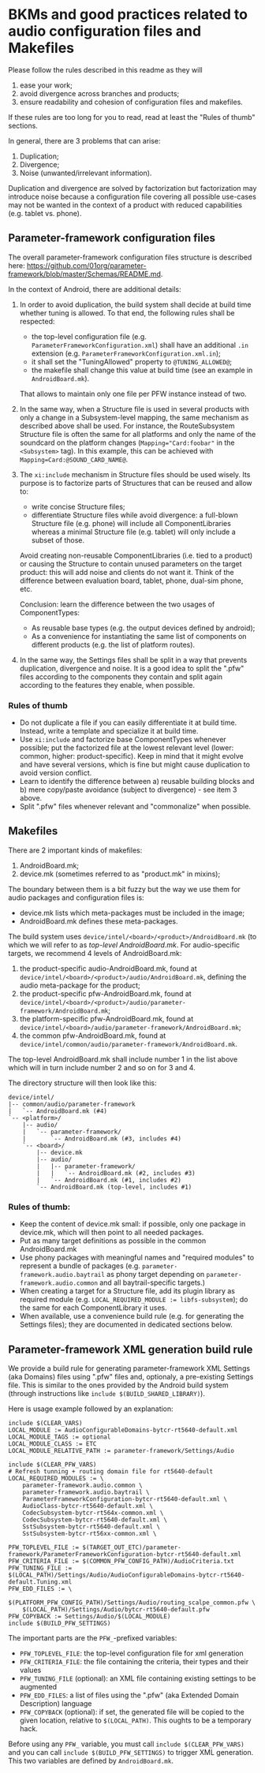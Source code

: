 # BKMs and good practices related to audio configuration files and Makefiles

Please follow the rules described in this readme as they will

1. ease your work;
2. avoid divergence across branches and products;
3. ensure readability and cohesion of configuration files and makefiles.

If these rules are too long for you to read, read at least the "Rules of thumb"
sections.

In general, there are 3 problems that can arise:

1. Duplication;
2. Divergence;
3. Noise (unwanted/irrelevant information).

Duplication and divergence are solved by factorization but factorization may
introduce noise because a configuration file covering all possible use-cases may
not be wanted in the context of a product with reduced capabilities (e.g. tablet
vs. phone).

## Parameter-framework configuration files

The overall parameter-framework configuration files structure is described
here:
<https://github.com/01org/parameter-framework/blob/master/Schemas/README.md>.

In the context of Android, there are additional details:

1.  In order to avoid duplication, the build system shall decide at build time
    whether tuning is allowed. To that end, the following rules shall be
    respected:
    
    * the top-level configuration file (e.g.
      `ParameterFrameworkConfiguration.xml`) shall have an additional `.in`
      extension (e.g. `ParameterFrameworkConfiguration.xml.in`);
    * it shall set the "TuningAllowed" property to `@TUNING_ALLOWED@`;
    * the makefile shall change this value at build time (see an example in
      `AndroidBoard.mk`).
    
    That allows to maintain only one file per PFW instance instead of two.

2.  In the same way, when a Structure file is used in several products with
    only a change in a Subsystem-level mapping, the same mechanism as described
    above shall be used. For instance, the RouteSubsystem Structure file is
    often the same for all platforms and only the name of the soundcard on the
    platform changes (`Mapping="Card:foobar"` in the `<Subsystem>` tag). In
    this example, this can be achieved with `Mapping=Card:@SOUND_CARD_NAME@`.

3.  The `xi:include` mechanism in Structure files should be used wisely. Its
    purpose is to factorize parts of Structures that can be reused and allow to:
    
    * write concise Structure files;
    * differentiate Structure files while avoid divergence: a full-blown
      Structure file (e.g. phone) will include all ComponentLibraries whereas a
      minimal Structure file (e.g. tablet) will only include a subset of those.
    
    Avoid creating non-reusable ComponentLibraries (i.e. tied to a product) or
    causing the Structure to contain unused parameters on the target product:
    this will add noise and clients do not want it. Think of the difference
    between evaluation board, tablet, phone, dual-sim phone, etc.
    
    Conclusion: learn the difference between the two usages of ComponentTypes:
    
    * As reusable base types (e.g. the output devices defined by android);
    * As a convenience for instantiating the same list of components on
      different products (e.g. the list of platform routes).

4. In the same way, the Settings files shall be split in a way that prevents
   duplication, divergence and noise. It is a good idea to split the ".pfw"
   files according to the components they contain and split again according to
   the features they enable, when possible.

### Rules of thumb

* Do not duplicate a file if you can easily differentiate it at build time.
  Instead, write a template and specialize it at build time.
* Use `xi:include` and factorize base ComponentTypes whenever possible; put the
  factorized file at the lowest relevant level (lower: common, higher:
  product-specific). Keep in mind that it might evolve and have several
  versions, which is fine but might cause duplication to avoid version
  conflict.
* Learn to identify the difference between a) reusable building blocks
  and b) mere copy/paste avoidance (subject to divergence) - see item 3 above.
* Split ".pfw" files whenever relevant and "commonalize" when possible.

## Makefiles

There are 2 important kinds of makefiles:

1. AndroidBoard.mk;
2. device.mk (sometimes referred to as "product.mk" in mixins);

The boundary between them is a bit fuzzy but the way we use them for audio
packages and configuration files is:

* device.mk lists which meta-packages must be included in the image;
* AndroidBoard.mk defines these meta-packages.

The build system uses `device/intel/<board>/<product>/AndroidBoard.mk` (to
which we will refer to as *top-level AndroidBoard.mk*. For audio-specific
targets, we recommend 4 levels of AndroidBoard.mk:

1. the product-specific audio-AndroidBoard.mk, found at
   `device/intel/<board>/<product>/audio/AndroidBoard.mk`, defining the audio
   meta-package for the product;
2. the product-specific pfw-AndroidBoard.mk, found at
   `device/intel/<board>/<product>/audio/parameter-framework/AndroidBoard.mk`;
3. the platform-specific pfw-AndroidBoard.mk, found at
   `device/intel/<board>/audio/parameter-framework/AndroidBoard.mk`;
4. the common pfw-AndroidBoard.mk, found at
   `device/intel/common/audio/parameter-framework/AndroidBoard.mk`.

The top-level AndroidBoard.mk shall include number 1 in the list above which
will in turn include number 2 and so on for 3 and 4.

The directory structure will then look like this:

    device/intel/
    |-- common/audio/parameter-framework
    |   `-- AndroidBoard.mk (#4)
    `-- <platform>/
        |-- audio/
        |   `-- parameter-framework/
        |       `-- AndroidBoard.mk (#3, includes #4)
        `-- <board>/
            |-- device.mk
            |-- audio/
            |   |-- parameter-framework/
            |   |   `-- AndroidBoard.mk (#2, includes #3)
            |   `-- AndroidBoard.mk (#1, includes #2)
            `-- AndroidBoard.mk (top-level, includes #1)

### Rules of thumb:

* Keep the content of device.mk small: if possible, only one package in
  device.mk, which will then point to all needed packages.
* Put as many target definitions as possible in the common AndroidBoard.mk
* Use phony packages with meaningful names and "required modules" to represent
  a bundle of packages (e.g. `parameter-framework.audio.baytrail` as phony
  target depending on `parameter-framework.audio.common` and all
  baytrail-specific targets.)
* When creating a target for a Structure file, add its plugin library as
  required module (e.g. `LOCAL_REQUIRED_MODULE := libfs-subsystem`); do the same
  for each ComponentLibrary it uses.
* When available, use a convenience build rule (e.g. for generating the
  Settings files); they are documented in dedicated sections below.

## Parameter-framework XML generation build rule

We provide a build rule for generating parameter-framework XML Settings (aka
Domains) files using ".pfw" files and, optionaly, a pre-existing Settings file.
This is similar to the ones provided by the Android build system (through
instructions like `include $(BUILD_SHARED_LIBRARY)`).

Here is usage example followed by an explanation:

    include $(CLEAR_VARS)
    LOCAL_MODULE := AudioConfigurableDomains-bytcr-rt5640-default.xml
    LOCAL_MODULE_TAGS := optional
    LOCAL_MODULE_CLASS := ETC
    LOCAL_MODULE_RELATIVE_PATH := parameter-framework/Settings/Audio

    include $(CLEAR_PFW_VARS)
    # Refresh tunning + routing domain file for rt5640-default
    LOCAL_REQUIRED_MODULES := \
        parameter-framework.audio.common \
        parameter-framework.audio.baytrail \
        ParameterFrameworkConfiguration-bytcr-rt5640-default.xml \
        AudioClass-bytcr-rt5640-default.xml \
        CodecSubsystem-bytcr-rt564x-common.xml \
        CodecSubsystem-bytcr-rt5640-default.xml \
        SstSubsystem-bytcr-rt5640-default.xml \
        SstSubsystem-bytcr-rt56xx-common.xml \

    PFW_TOPLEVEL_FILE := $(TARGET_OUT_ETC)/parameter-framework/ParameterFrameworkConfiguration-bytcr-rt5640-default.xml
    PFW_CRITERIA_FILE := $(COMMON_PFW_CONFIG_PATH)/AudioCriteria.txt
    PFW_TUNING_FILE := $(LOCAL_PATH)/Settings/Audio/AudioConfigurableDomains-bytcr-rt5640-default.Tuning.xml
    PFW_EDD_FILES := \
        $(PLATFORM_PFW_CONFIG_PATH)/Settings/Audio/routing_scalpe_common.pfw \
        $(LOCAL_PATH)/Settings/Audio/bytcr-rt5640-default.pfw
    PFW_COPYBACK := Settings/Audio/$(LOCAL_MODULE)
    include $(BUILD_PFW_SETTINGS)

The important parts are the `PFW_`-prefixed variables:

* `PFW_TOPLEVEL_FILE`: the top-level configuration file for xml generation
* `PFW_CRITERIA_FILE`: the file containing the criteria, their types and their
    values
* `PFW_TUNING_FILE` (optional): an XML file containing existing settings to be
    augmented
* `PFW_EDD_FILES`: a list of files using the ".pfw" (aka Extended Domain
    Description) language
* `PFW_COPYBACK` (optional): if set, the generated file will be copied to the
    given location, relative to `$(LOCAL_PATH)`. This oughts to be a temporary
    hack.

Before using any `PFW_` variable, you must call `include $(CLEAR_PFW_VARS)` and
you can call `include $(BUILD_PFW_SETTINGS)` to trigger XML generation. This
two variables are defined by `AndroidBoard.mk`.


